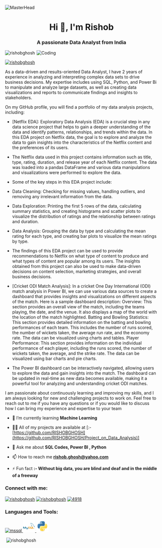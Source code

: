 ![MasterHead](https://visme.co/blog/wp-content/uploads/2019/10/animated-presentation-software-header-wide.gif)
<h1 align="center">Hi 👋, I'm Rishob</h1>
<h3 align="center">A passionate Data Analyst from India</h3>
<img align="right" alt="Coding" width="400" src="https://cdn.dribbble.com/users/1716464/screenshots/6681382/swl_cycle_001.gif">

<p align="left"> <img src="https://komarev.com/ghpvc/?username=rishobghosh&label=Profile%20views&color=0e75b6&style=flat" alt="rishobghosh" /> </p>

<p align="left"> <a href="https://twitter.com/rishobghosh" target="blank"><img src="https://img.shields.io/twitter/follow/rishobghosh?logo=twitter&style=for-the-badge" alt="rishobghosh" /></a> </p>

As a data-driven and results-oriented Data Analyst, I have 2 years of experience in analyzing and interpreting complex data sets to drive business decisions. My expertise includes using SQL, Python, and Power Bi  to manipulate and analyze large datasets, as well as creating data visualizations and reports to communicate findings and insights to stakeholders.



On my GitHub profile, you will find a portfolio of my data analysis projects, including:

- [Netflix EDA]: Exploratory Data Analysis (EDA) is a crucial step in any data science project that helps to gain a deeper understanding of the data and identify patterns, relationships, and trends within the data. In this EDA project on Netflix data, the goal is to explore and analyze the data to gain insights into the characteristics of the Netflix content and the preferences of its users.

- The Netflix data used in this project contains information such as title, type, rating, duration, and release year of each Netflix content. The data was loaded into a pandas DataFrame and various data manipulations and visualizations were performed to explore the data.

- Some of the key steps in this EDA project include:

- Data Cleaning: Checking for missing values, handling outliers, and removing any irrelevant information from the data.

- Data Exploration: Printing the first 5 rows of the data, calculating summary statistics, and creating histograms and scatter plots to visualize the distribution of ratings and the relationship between ratings and duration.

- Data Analysis: Grouping the data by type and calculating the mean rating for each type, and creating bar plots to visualize the mean ratings by type.

- The findings of this EDA project can be used to provide recommendations to Netflix on what type of content to produce and what types of content are popular among its users. The insights obtained from this project can also be used to make data-driven decisions on content selection, marketing strategies, and overall business decisions.


- [Cricket ODI Match Analysis]: In a cricket One Day International (ODI) match analysis in Power BI, we can use various data sources to create a dashboard that provides insights and visualizations on different aspects of the match. Here is a sample dashboard description:
Overview: This section provides an overall view of the match, including the teams playing, the date, and the venue. It also displays a map of the world with the location of the match highlighted.
Batting and Bowling Statistics: This section provides detailed information on the batting and bowling performances of each team. This includes the number of runs scored, the number of wickets taken, the average run rate, and the economy rate. The data can be visualized using charts and tables.
Player Performance: This section provides information on the individual performance of each player, including the runs scored, the number of wickets taken, the average, and the strike rate. The data can be visualized using bar charts and pie charts.


- The Power BI dashboard can be interactively navigated, allowing users to explore the data and gain insights into the match. The dashboard can be updated in real-time  as new data becomes available, making it a powerful tool for analyzing and understanding cricket ODI matches.



I am passionate about continuously learning and improving my skills, and I am always looking for new and challenging projects to work on. Feel free to reach out to me if you have any questions or if you would like to discuss how I can bring my experience and expertise to your team



- 🌱 I’m currently learning **Machine Learning**

- 👨‍💻 All of my projects are available at [:- [https://github.com/RISHOBGHOSH](https://github.com/RISHOBGHOSH/Project_on_Data_Analysis)]

- 💬 Ask me about **SQL Codes, Power BI , Python**

- 📫 How to reach me **rishob.ghosh@yahoo.com**

- ⚡ Fun fact **:- Without big data, you are blind and deaf and in the middle of a freeway**

<h3 align="left">Connect with me:</h3>
<p align="left">
<a href="https://twitter.com/rishobghosh" target="blank"><img align="center" src="https://raw.githubusercontent.com/rahuldkjain/github-profile-readme-generator/master/src/images/icons/Social/twitter.svg" alt="rishobghosh" height="30" width="40" /></a>
<a href="https://linkedin.com/in/rishobghosh" target="blank"><img align="center" src="https://raw.githubusercontent.com/rahuldkjain/github-profile-readme-generator/master/src/images/icons/Social/linked-in-alt.svg" alt="rishobghosh" height="30" width="40" /></a>
<a href="https://discord.gg/4918" target="blank"><img align="center" src="https://raw.githubusercontent.com/rahuldkjain/github-profile-readme-generator/master/src/images/icons/Social/discord.svg" alt="4918" height="30" width="40" /></a>
</p>

<h3 align="left">Languages and Tools:</h3>
<p align="left"> <a href="https://www.microsoft.com/en-us/sql-server" target="_blank" rel="noreferrer"> <img src="https://www.svgrepo.com/show/303229/microsoft-sql-server-logo.svg" alt="mssql" width="40" height="40"/> </a> <a href="https://www.mysql.com/" target="_blank" rel="noreferrer"> <img src="https://raw.githubusercontent.com/devicons/devicon/master/icons/mysql/mysql-original-wordmark.svg" alt="mysql" width="40" height="40"/> </a> <a href="https://www.python.org" target="_blank" rel="noreferrer"> <img src="https://raw.githubusercontent.com/devicons/devicon/master/icons/python/python-original.svg" alt="python" width="40" height="40"/> </a> </p>

<p>&nbsp;<img align="center" src="https://github-readme-stats.vercel.app/api?username=rishobghosh&show_icons=true&locale=en" alt="rishobghosh" /></p>



